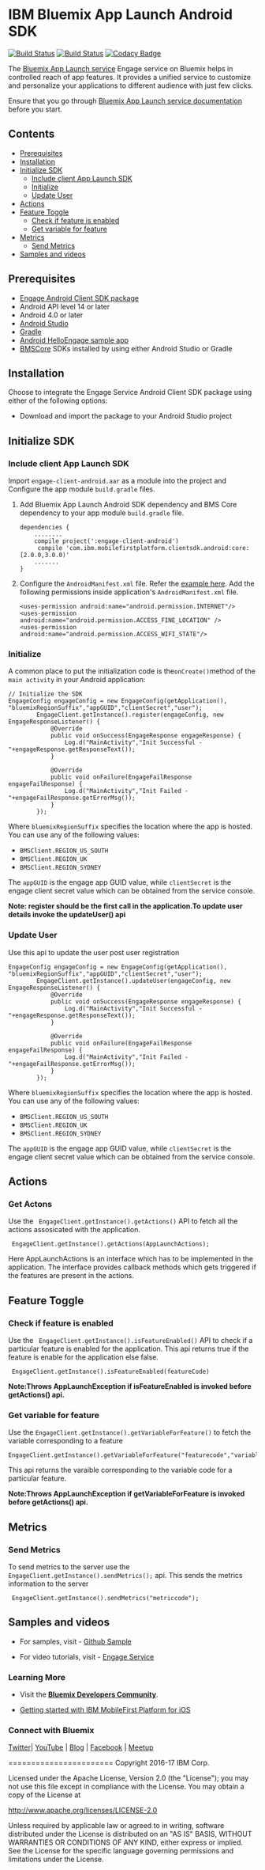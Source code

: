 IBM Bluemix App Launch Android SDK
==========================================

[![Build Status](https://travis-ci.org/ibm-bluemix-mobile-services/bms-clientsdk-android-push.svg?branch=master)](https://travis-ci.org/ibm-bluemix-mobile-services/bms-clientsdk-android-push)
[![Build Status](https://travis-ci.org/ibm-bluemix-mobile-services/bms-clientsdk-android-push.svg?branch=development)](https://travis-ci.org/ibm-bluemix-mobile-services/bms-clientsdk-android-push)
[![Codacy Badge](https://api.codacy.com/project/badge/Grade/5c49c09a1f9f45c99c39623f8033d1eb)](https://www.codacy.com/app/ibm-bluemix-mobile-services/bms-clientsdk-android-push?utm_source=github.com&amp;utm_medium=referral&amp;utm_content=ibm-bluemix-mobile-services/bms-clientsdk-android-push&amp;utm_campaign=Badge_Grade)

The [Bluemix App Launch service](https://console.ng.bluemix.net/catalog/) Engage service on Bluemix helps in controlled reach of app features. It provides a unified service to customize and personalize your applications to different audience with just few clicks.

Ensure that you go through [Bluemix App Launch service documentation](https://console.ng.bluemix.net/docs/services/) before you start.

## Contents

- [Prerequisites](#prerequisites)
- [Installation](#installation)
- [Initialize SDK](#initialize-sdk)
	- [Include client App Launch SDK](#include-client-app-launch-sdk)
	- [Initialize](#initialize)	
	- [Update User](#update-user)	
- [Actions](#actions)
- [Feature Toggle](#feature-toggle)
	- [Check if feature is enabled](#check-if-feature-is-enabled)
	- [Get variable for feature](#get-variable-for-feature)
- [Metrics](#metrics)
	- [Send Metrics](#send-metrics)
- [Samples and videos](#samples-and-videos)


## Prerequisites


 * [Engage Android Client SDK package](http://search.maven.org/#search%7Cga%7C1%7Cg%3A%22com.ibm.mobilefirstplatform.clientsdk.android%22)
 * Android API level 14 or later
 * Android 4.0 or later
 * [Android Studio](https://developer.android.com/studio/index.html)
 * [Gradle](https://gradle.org/install)
 * [Android HelloEngage sample app](https://github.ibm.com/Engage/bms-samples-android-helloengage)
 * [BMSCore](https://github.com/ibm-bluemix-mobile-services/bms-clientsdk-android-core) SDKs installed by using 
  either Android Studio or Gradle

## Installation

Choose to integrate the Engage Service Android Client SDK package using either of the following options:

- Download and import the package to your Android Studio project

## Initialize SDK


### Include client App Launch SDK 

Import `engage-client-android.aar` as a module into the project and Configure the app module `build.gradle` files.

1. Add Bluemix App Launch Android SDK dependency and BMS Core dependency to your app module `build.gradle` file.
	
	```
	dependencies {
    	........
		compile project(':engage-client-android')
		 compile 'com.ibm.mobilefirstplatform.clientsdk.android:core:[2.0.0,3.0.0)'
		.......
	}
	```
2. Configure the `AndroidManifest.xml` file. Refer the [example here](https://github.ibm.com/Engage/bms-samples-android-helloengage/blob/master/PizzaDelivery/app/src/main/AndroidManifest.xml). Add the following permissions inside application's `AndroidManifest.xml` file. 

	 ```
	 <uses-permission android:name="android.permission.INTERNET"/>
     <uses-permission android:name="android.permission.ACCESS_FINE_LOCATION" />
	 <uses-permission android:name="android.permission.ACCESS_WIFI_STATE"/>
	 ```
### Initialize
A common place to put the initialization code is the`onCreate()`method of the `main activity` in your Android application: 

```
// Initialize the SDK
EngageConfig engageConfig = new EngageConfig(getApplication(), "bluemixRegionSuffix","appGUID","clientSecret","user");
        EngageClient.getInstance().register(engageConfig, new EngageResponseListener() {
            @Override
            public void onSuccess(EngageResponse engageResponse) {
                Log.d("MainActivity","Init Successful - "+engageResponse.getResponseText());
            }

            @Override
            public void onFailure(EngageFailResponse engageFailResponse) {
                Log.d("MainActivity","Init Failed - "+engageFailResponse.getErrorMsg());
            }
        });
```

Where `bluemixRegionSuffix` specifies the location where the app is hosted. You can use any of the following values:

- `BMSClient.REGION_US_SOUTH`
- `BMSClient.REGION_UK`
- `BMSClient.REGION_SYDNEY`

The `appGUID` is the engage app GUID value, while `clientSecret` is the engage client secret value which can be obtained from the service console.

**Note: register should be the first call in the application.To update user details invoke the updateUser() api**

### Update User
Use this api to update the user post user registration

```
EngageConfig engageConfig = new EngageConfig(getApplication(), "bluemixRegionSuffix","appGUID","clientSecret","user");
        EngageClient.getInstance().updateUser(engageConfig, new EngageResponseListener() {
            @Override
            public void onSuccess(EngageResponse engageResponse) {
                Log.d("MainActivity","Init Successful - "+engageResponse.getResponseText());
            }

            @Override
            public void onFailure(EngageFailResponse engageFailResponse) {
                Log.d("MainActivity","Init Failed - "+engageFailResponse.getErrorMsg());
            }
        });
```

Where `bluemixRegionSuffix` specifies the location where the app is hosted. You can use any of the following values:

- `BMSClient.REGION_US_SOUTH`
- `BMSClient.REGION_UK`
- `BMSClient.REGION_SYDNEY`

The `appGUID` is the engage app GUID value, while `clientSecret` is the engage client secret value which can be obtained from the service console.


## Actions

### Get Actons

Use the ` EngageClient.getInstance().getActions()` API to fetch all the actions assosicated with the application. 

     EngageClient.getInstance().getActions(AppLaunchActions);

Here AppLaunchActions is an interface which has to be implemented in the application. The interface provides callback methods which gets triggered if the features are present in the actions.        


## Feature Toggle

### Check if feature is enabled

Use the ` EngageClient.getInstance().isFeatureEnabled()` API to check if a particular feature is enabled for the application. This api returns true if the feature is enable for the application else false.


     EngageClient.getInstance().isFeatureEnabled(featureCode)
 
 **Note:Throws AppLaunchException if isFeatureEnabled is invoked before getActions() api.**    
        
### Get variable for feature
Use the `EngageClient.getInstance().getVariableForFeature()` to fetch the variable corresponding to a feature

	EngageClient.getInstance().getVariableForFeature("featurecode","variablecode");
	

This api returns the varaible corresponding to the variable code for a particular feature.

 **Note:Throws AppLaunchException if getVariableForFeature is invoked before getActions() api.** 

## Metrics

### Send Metrics

To send metrics to the server use the `EngageClient.getInstance().sendMetrics();` api. This sends the metrics information to the server

```
 EngageClient.getInstance().sendMetrics("metriccode");
```

## Samples and videos

* For samples, visit - [Github Sample](https:)

* For video tutorials, visit - [Engage Service](https://)

### Learning More

* Visit the **[Bluemix Developers Community](https://developer.ibm.com/bluemix/)**.

* [Getting started with IBM MobileFirst Platform for iOS](https://www.ng.bluemix.net/docs/mobile/index.html)

### Connect with Bluemix

[Twitter](https://twitter.com/ibmbluemix)|
[YouTube](https://www.youtube.com/watch?v=dQ1WcY_Ill4) |
[Blog](https://developer.ibm.com/bluemix/blog/) |
[Facebook](https://www.facebook.com/ibmbluemix) |
[Meetup](http://www.meetup.com/bluemix/)

=======================
Copyright 2016-17 IBM Corp.

Licensed under the Apache License, Version 2.0 (the "License");
you may not use this file except in compliance with the License.
You may obtain a copy of the License at

http://www.apache.org/licenses/LICENSE-2.0

Unless required by applicable law or agreed to in writing, software
distributed under the License is distributed on an "AS IS" BASIS,
WITHOUT WARRANTIES OR CONDITIONS OF ANY KIND, either express or implied.
See the License for the specific language governing permissions and
limitations under the License.
